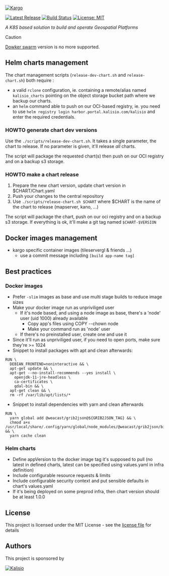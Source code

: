 [![Kargo](https://s3.eu-central-1.amazonaws.com/kalisioscope/kargo/kargo-logo-black-512x168.png)](https://kalisio.github.io/kargo/)

[![Latest Release](https://img.shields.io/github/v/tag/kalisio/kargo?sort=semver&label=latest)](https://github.com/kalisio/kargo/releases)
[![Build Status](https://app.travis-ci.com/kalisio/kargo.svg?branch=master)](https://app.travis-ci.com/kalisio/kargo)
[![License: MIT](https://img.shields.io/badge/License-MIT-yellow.svg)](https://opensource.org/licenses/MIT)

_A K8S based solution to build and operate Geospatial Platforms_

> [!CAUTION]
> [Dowker swarm](https://docs.docker.com/engine/swarm/) version is no more supported. 

## Helm charts management

The chart management scripts (`release-dev-chart.sh` and `release-chart.sh`) both require :

 * a valid `rclone` configuration, ie. containing a remote/alias named `kalisio_charts` pointing on the object storage bucket path where we backup our charts.
 * an `helm` command able to push on our OCI-based registry, ie. you need to use `helm registry login harbor.portal.kalisio.com/kalisio` and enter the required credentials.

### HOWTO generate chart dev versions

Use the `./scripts/release-dev-chart.sh`. It takes a single parameter, the chart to release. If no parameter is given, it'll release _all_ charts.

The script will package the requested chart(s) then push on our OCI registry and on a backup s3 storage.

### HOWTO make a chart release

 1. Prepare the new chart version, update chart version in $CHART/Chart.yaml
 2. Push your changes to the central repository
 3. Use `./scripts/release-chart.sh $CHART` where $CHART is the name of the chart to release (mapserver, kano, ...)

 The script will package the chart, push on our oci registry and on a backup s3 storage. If everything is ok, it'll make a git tag named `$CHART-$VERSION`

## Docker images management

* kargo specific container images (tileservergl & friends ...)
  * use a commit message including `[build app-name tag]`

## Best practices

### Docker images

* Prefer `-slim` images as base and use multi stage builds to reduce image sizes
* Make your docker image run as unpriviliged user
  * If it's node based, and using a node image as base, there's a 'node' user (uid 1000) already available
    * Copy app's files using COPY --chown node
    * Make your command run as 'node' user
  * If there's no preinstalled user, create one and use it
* Since it'll run as unpriviliged user, if you need to open ports, make sure they're >= 1024
* Snippet to install packages with apt and clean afterwards:
```
RUN \
  DEBIAN_FRONTEND=noninteractive && \
  apt-get update && \
  apt-get --no-install-recommends --yes install \
    openjdk-11-jre-headless \
    ca-certificates \
    gdal-bin && \
  apt-get clean && \
  rm -rf /var/lib/apt/lists/*
```
* Snippet to install dependencies with yarn and clean afterwards
```
RUN \
  yarn global add @weacast/grib2json@${GRIB2JSON_TAG} && \
  chmod a+x /usr/local/share/.config/yarn/global/node_modules/@weacast/grib2json/bin/grib2json && \
  yarn cache clean
```

### Helm charts

* Define appVersion to the docker image tag it's supposed to pull (no latest in defined charts, latest can be specified using values.yaml in infra definition)
* Include configurable resource requests & limits
* Include configurable security context and put sensible defaults in chart's values.yaml
* If it's being deployed on some preprod infra, then chart version should be at least 1.0.0

## License

This project is licensed under the MIT License - see the [license file](./docs/LICENSE.md) for details

## Authors

This project is sponsored by 

[![Kalisio](https://s3.eu-central-1.amazonaws.com/kalisioscope/kalisio/kalisio-logo-black-256x84.png)](https://kalisio.com)